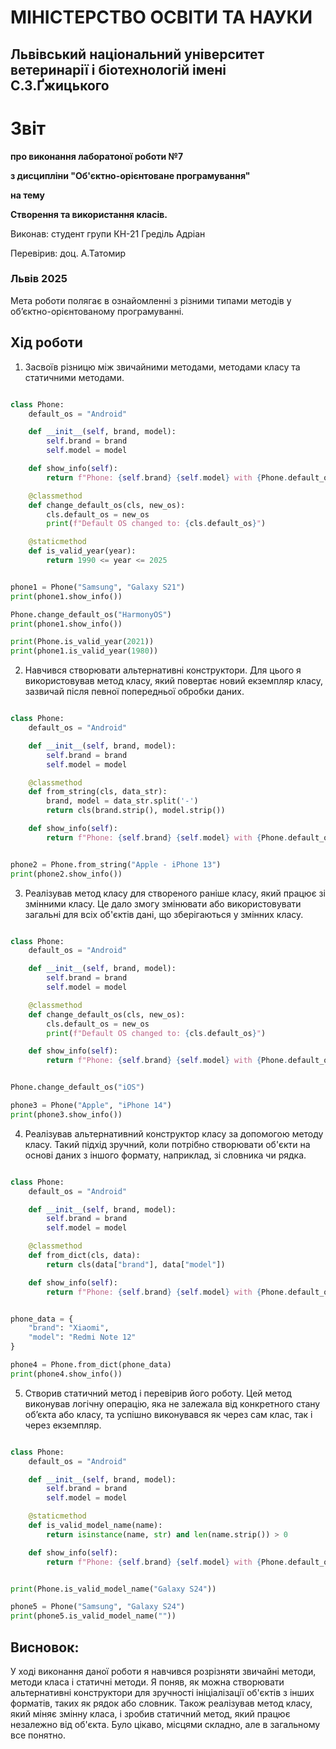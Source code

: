 # МІНІСТЕРСТВО ОСВІТИ ТА НАУКИ

## Львівський національний університет ветеринарії і біотехнологій імені С.З.Ґжицького

# Звіт

**про виконання лаборатоної роботи №7**

**з дисципліни "Об'єктно-орієнтоване програмування"**

**на тему** 

**Створення та використання класів.**

Виконав: студент групи КН-21 Греділь Адріан

Перевірив: доц. А.Татомир

### Львів 2025

Мета роботи полягає в ознайомленні з різними типами методів у об’єктно-орієнтованому програмуванні.

## Хід роботи

1. Засвоїв різницю між звичайними методами, методами класу та статичними методами.

```py

class Phone:
    default_os = "Android"

    def __init__(self, brand, model):
        self.brand = brand
        self.model = model

    def show_info(self):
        return f"Phone: {self.brand} {self.model} with {Phone.default_os} OS"

    @classmethod
    def change_default_os(cls, new_os):
        cls.default_os = new_os
        print(f"Default OS changed to: {cls.default_os}")

    @staticmethod
    def is_valid_year(year):
        return 1990 <= year <= 2025


phone1 = Phone("Samsung", "Galaxy S21")
print(phone1.show_info())

Phone.change_default_os("HarmonyOS")
print(phone1.show_info())

print(Phone.is_valid_year(2021))
print(phone1.is_valid_year(1980))


```

2. Навчився створювати альтернативні конструктори.
Для цього я використовував метод класу, який повертає новий екземпляр класу, зазвичай після певної попередньої обробки даних.

```py

class Phone:
    default_os = "Android"

    def __init__(self, brand, model):
        self.brand = brand
        self.model = model

    @classmethod
    def from_string(cls, data_str):
        brand, model = data_str.split('-')
        return cls(brand.strip(), model.strip())

    def show_info(self):
        return f"Phone: {self.brand} {self.model} with {Phone.default_os} OS"


phone2 = Phone.from_string("Apple - iPhone 13")
print(phone2.show_info())


```

3. Реалізував метод класу для створеного раніше класу, який працює зі змінними класу.
Це дало змогу змінювати або використовувати загальні для всіх об'єктів дані, що зберігаються у змінних класу.

```py

class Phone:
    default_os = "Android"

    def __init__(self, brand, model):
        self.brand = brand
        self.model = model

    @classmethod
    def change_default_os(cls, new_os):
        cls.default_os = new_os
        print(f"Default OS changed to: {cls.default_os}")

    def show_info(self):
        return f"Phone: {self.brand} {self.model} with {Phone.default_os} OS"


Phone.change_default_os("iOS")

phone3 = Phone("Apple", "iPhone 14")
print(phone3.show_info())


```

4. Реалізував альтернативний конструктор класу за допомогою методу класу.
Такий підхід зручний, коли потрібно створювати об'єкти на основі даних з іншого формату, наприклад, зі словника чи рядка.

```py

class Phone:
    default_os = "Android"

    def __init__(self, brand, model):
        self.brand = brand
        self.model = model

    @classmethod
    def from_dict(cls, data):
        return cls(data["brand"], data["model"])

    def show_info(self):
        return f"Phone: {self.brand} {self.model} with {Phone.default_os} OS"


phone_data = {
    "brand": "Xiaomi",
    "model": "Redmi Note 12"
}

phone4 = Phone.from_dict(phone_data)
print(phone4.show_info())

```

5. Створив статичний метод і перевірив його роботу.
Цей метод виконував логічну операцію, яка не залежала від конкретного стану об’єкта або класу, та успішно виконувався як через сам клас, так і через екземпляр.

```py

class Phone:
    default_os = "Android"

    def __init__(self, brand, model):
        self.brand = brand
        self.model = model

    @staticmethod
    def is_valid_model_name(name):
        return isinstance(name, str) and len(name.strip()) > 0

    def show_info(self):
        return f"Phone: {self.brand} {self.model} with {Phone.default_os} OS"


print(Phone.is_valid_model_name("Galaxy S24"))

phone5 = Phone("Samsung", "Galaxy S24")
print(phone5.is_valid_model_name(""))

```

## Висновок:

У ході виконання даної роботи я навчився розрізняти звичайні методи, методи класа і статичні методи. Я поняв, як можна створювати альтернативні конструктори для зручності ініціалізації об'єктів з інших форматів, таких як рядок або словник. Також реалізував метод класу, який міняє змінну класа, і зробив статичний метод, який працює незалежно від об'єкта. Було цікаво, місцями складно, але в загальному все понятно.